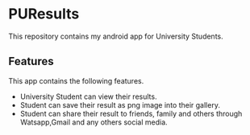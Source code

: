 # PUResults
This repository contains my android app for University Students.
## Features
This app contains the following features.
* University Student can view their results.
* Student can save their result as png image into their gallery.
* Student can share their result to friends, family and others through Watsapp,Gmail and any others social media.

